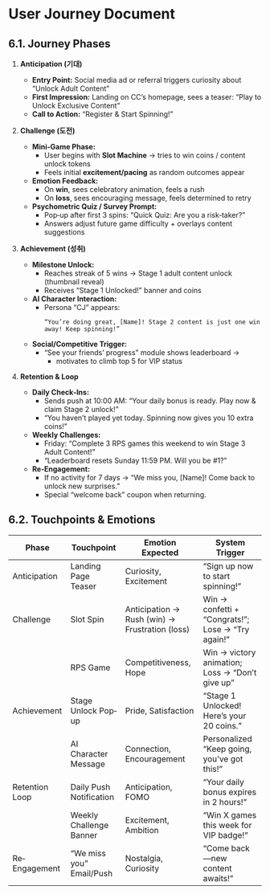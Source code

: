 # User Journey Document

## 6.1. Journey Phases
1. **Anticipation (기대)**
   - **Entry Point:** Social media ad or referral triggers curiosity about “Unlock Adult Content”
   - **First Impression:** Landing on CC’s homepage, sees a teaser: “Play to Unlock Exclusive Content”
   - **Call to Action:** “Register & Start Spinning!”

2. **Challenge (도전)**
   - **Mini‐Game Phase:**
     - User begins with **Slot Machine** → tries to win coins / content unlock tokens
     - Feels initial **excitement/pacing** as random outcomes appear
   - **Emotion Feedback:**
     - On **win**, sees celebratory animation, feels a rush
     - On **loss**, sees encouraging message, feels determined to retry
   - **Psychometric Quiz / Survey Prompt:**
     - Pop‐up after first 3 spins: “Quick Quiz: Are you a risk‐taker?”
     - Answers adjust future game difficulty + overlays content suggestions

3. **Achievement (성취)**
   - **Milestone Unlock:**
     - Reaches streak of 5 wins → Stage 1 adult content unlock (thumbnail reveal)
     - Receives “Stage 1 Unlocked!” banner and coins
   - **AI Character Interaction:**
     - Persona “CJ” appears:
       ```
       “You’re doing great, [Name]! Stage 2 content is just one win away! Keep spinning!”
       ```
   - **Social/Competitive Trigger:**
     - “See your friends’ progress” module shows leaderboard →
       - motivates to climb top 5 for VIP status

4. **Retention & Loop**
   - **Daily Check‐Ins:**
     - Sends push at 10:00 AM: “Your daily bonus is ready. Play now & claim Stage 2 unlock!”
     - “You haven’t played yet today. Spinning now gives you 10 extra coins!”
   - **Weekly Challenges:**
     - Friday: “Complete 3 RPS games this weekend to win Stage 3 Adult Content!”
     - “Leaderboard resets Sunday 11:59 PM. Will you be #1?”
   - **Re‐Engagement:**
     - If no activity for 7 days → “We miss you, [Name]! Come back to unlock new surprises.”
     - Special “welcome back” coupon when returning.

## 6.2. Touchpoints & Emotions

| Phase           | Touchpoint                   | Emotion Expected                   | System Trigger                                 |
|-----------------|------------------------------|------------------------------------|--------------------------------------------------|
| Anticipation    | Landing Page Teaser          | Curiosity, Excitement              | “Sign up now to start spinning!”                |
| Challenge       | Slot Spin                    | Anticipation → Rush (win) → Frustration (loss) | Win → confetti + “Congrats!”; Lose → “Try again!” |
|                 | RPS Game                     | Competitiveness, Hope              | Win → victory animation; Loss → “Don’t give up”  |
| Achievement     | Stage Unlock Pop‐up          | Pride, Satisfaction                | “Stage 1 Unlocked! Here’s your 20 coins.”       |
|                 | AI Character Message         | Connection, Encouragement          | Personalized “Keep going, you’ve got this!”     |
| Retention Loop  | Daily Push Notification      | Anticipation, FOMO                 | “Your daily bonus expires in 2 hours!”          |
|                 | Weekly Challenge Banner      | Excitement, Ambition               | “Win X games this week for VIP badge!”          |
| Re‐Engagement   | “We miss you” Email/Push     | Nostalgia, Curiosity               | “Come back—new content awaits!”                 |
